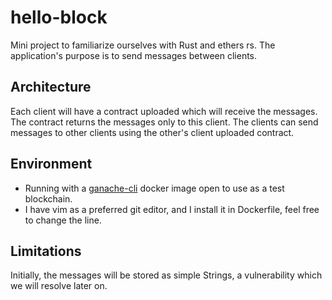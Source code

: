 # hello-block
Mini project to familiarize ourselves with Rust and ethers rs.
The application's purpose is to send messages between clients.

## Architecture
Each client will have a contract uploaded which will receive the messages.
The contract returns the messages only to this client.
The clients can send messages to other clients using the other's client uploaded contract.

## Environment
* Running with a [ganache-cli](https://hub.docker.com/r/trufflesuite/ganache-cli/) docker image open to use as a test blockchain.
* I have vim as a preferred git editor, and I install it in Dockerfile, feel free to change the line.

## Limitations
Initially, the messages will be stored as simple Strings, a vulnerability which we will resolve later on.